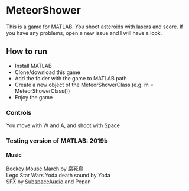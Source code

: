 # MeteorShower
This is a game for MATLAB. You shoot asteroids with lasers and score. If you have any problems, open a new issue and I will have a look.
<h2>How to run</h2>
<ul>
  <li>Install MATLAB</li>
  <li>Clone/download this game</li>
  <li>Add the folder with the game to MATLAB path</li>
  <li>Create a new object of the MeteorShowerClass (e.g. m = MeteorShowerClass())</li>
  <li>Enjoy the game</li>
</ul>
<h3>Controls</h3>
<p>You move with W and A, and shoot with Space</p>
<h3>Testing version of MATLAB: 2019b</h3>
<h4>Music</h4>
<a href='https://www.nicovideo.jp/watch/sm17088539'>Bockey Mouse March</a> by <a href='https://www.nicovideo.jp/user/12924187'>腐死鳥</a> <br>
Lego Star Wars Yoda death sound by Yoda <br>
SFX by <a href='https://opengameart.org/users/subspaceaudio'>SubspaceAudio</a> and Pepan
